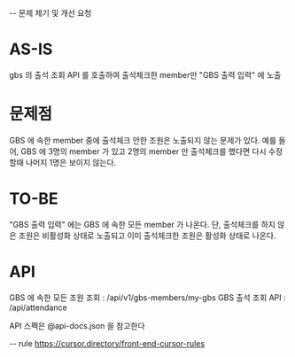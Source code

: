 -- 문제 제기 및 개선 요청
# AS-IS 
gbs 의 출석 조회 API 를 호출하여 출석체크한 member만 "GBS 출력 입력" 에 노출 

# 문제점 
GBS 에 속한 member 중에 출석체크 안한 조원은 노출되지 않는 문제가 있다. 
예를 들어, GBS 에 3명의 member 가 있고 2명의 member 만 출석체크를 했다면 
다시 수정할때 나머지 1명은 보이지 않는다. 

# TO-BE 
"GBS 출력 입력" 에는 GBS 에 속한 모든 member 가 나온다. 
단, 출석체크를 하지 않은 조원은 비활성화 상태로 노출되고 이미 출석체크한 조원은 활성화 상태로 나온다. 

# API 
GBS 에 속한 모든 조원 조회 : /api/v1/gbs-members/my-gbs 
GBS 출석 조회 API : /api/attendance 

API 스펙은 @api-docs.json 을 참고한다


-- rule
https://cursor.directory/front-end-cursor-rules
